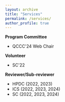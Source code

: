 ```yaml
---
layout: archive
title: "Services"
permalink: /services/
author_profile: true
---
```


**Program Committee**
* QCCC'24 Web Chair

**Volunteer**
* SC'22

**Reviewer/Sub-reviewer**
* HPDC (2022, 2023)
* ICS (2022, 2023, 2024)
* SC (2022, 2023, 2024)
